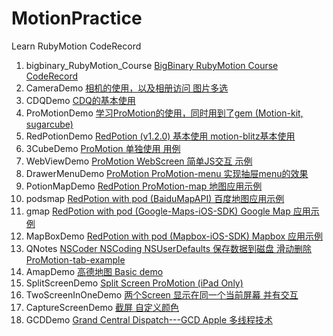 # MotionPractice
Learn RubyMotion CodeRecord

1. bigbinary_RubyMotion_Course [BigBinary RubyMotion Course CodeRecord](./bigbinary_RubyMotion_Course)
2. CameraDemo [相机的使用，以及相册访问 图片多选](./CameraDemo)
3. CDQDemo [CDQ的基本使用](./CDQDemo)
4. ProMotionDemo [学习ProMotion的使用，同时用到了gem (Motion-kit, sugarcube)](./ProMotionDemo)
5. RedPotionDemo [RedPotion (v1.2.0) 基本使用 motion-blitz基本使用 ](./RedPotionDemo)
6. 3CubeDemo [ProMotion 单独使用 用例](./3CubeDemo)
7. WebViewDemo [ProMotion WebScreen 简单JS交互 示例](./WebViewDemo)
8. DrawerMenuDemo [ProMotion ProMotion-menu 实现抽屉menu的效果](./DrawerMenuDemo)
9. PotionMapDemo [RedPotion ProMotion-map 地图应用示例](./PotionMapDemo)
10. podsmap [RedPotion with pod (BaiduMapAPI) 百度地图应用示例](./podsmap)
11. gmap [RedPotion with pod (Google-Maps-iOS-SDK) Google Map 应用示例](./gmap)
12. MapBoxDemo [RedPotion with pod (Mapbox-iOS-SDK) Mapbox 应用示例](./MapBoxDemo)
13. QNotes [NSCoder NSCoding NSUserDefaults 保存数据到磁盘 滑动删除 ProMotion-tab-example](./QNotes)
14. AmapDemo [高德地图 Basic demo](./AmapDemo)
15. SplitScreenDemo [Split Screen ProMotion (iPad Only)](./SplitScreenDemo)
16. TwoScreenInOneDemo [两个Screen 显示在同一个当前屏幕 并有交互](./TwoScreenInOneDemo)
17. CaptureScreenDemo [截屏 自定义颜色](./CaptureScreenDemo)
18. GCDDemo [Grand Central Dispatch---GCD Apple 多线程技术](./GCDDemo)
